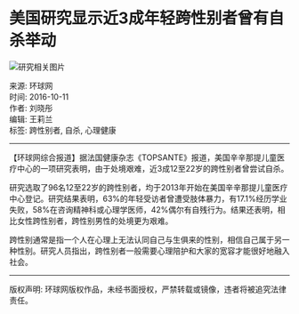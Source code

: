 # 美国研究显示近3成年轻跨性别者曾有自杀举动

![研究相关图片](//rs2.huanqiucdn.cn/huanqiu/image/m/share.jpg)

来源: 环球网  
时间: 2016-10-11  
作者: 刘晓彤  
编辑: 王莉兰  
标签: 跨性别者, 自杀, 心理健康  

---

【环球网综合报道】据法国健康杂志《TOPSANTE》报道，美国辛辛那提儿童医疗中心的一项研究表明，由于处境艰难，近3成12至22岁的跨性别者曾尝试自杀。

研究选取了96名12至22岁的跨性别者，均于2013年开始在美国辛辛那提儿童医疗中心登记。研究结果表明，63%的年轻受访者曾遭受肢体暴力，有17.1%经历学业失败，58%在咨询精神科或心理学医师，42%偶尔有自残行为。结果还表明，相比女性跨性别者，跨性别男性的处境更为艰难。

跨性别通常是指一个人在心理上无法认同自己与生俱来的性别，相信自己属于另一种性别。研究人员指出，跨性别者一般需要心理陪护和大家的宽容才能很好地融入社会。

---

版权声明: 环球网版权作品，未经书面授权，严禁转载或镜像，违者将被追究法律责任。